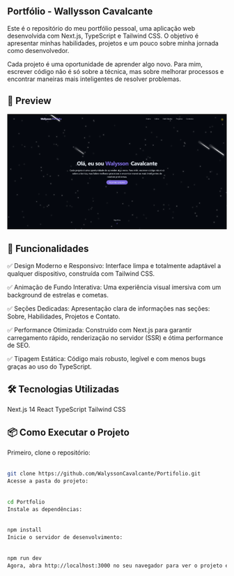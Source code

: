 ## Portfólio - Wallysson Cavalcante

Este é o repositório do meu portfólio pessoal, uma aplicação web desenvolvida com Next.js, TypeScript e Tailwind CSS. O objetivo é apresentar minhas habilidades, projetos e um pouco sobre minha jornada como desenvolvedor.

Cada projeto é uma oportunidade de aprender algo novo. Para mim, escrever código não é só sobre a técnica, mas sobre melhorar processos e encontrar maneiras mais inteligentes de resolver problemas.

## 📸 Preview

![Portifolio Screenshot](Screenshot.png)

## 🚀 Funcionalidades

✅ Design Moderno e Responsivo: Interface limpa e totalmente adaptável a qualquer dispositivo, construída com Tailwind CSS.

✅ Animação de Fundo Interativa: Uma experiência visual imersiva com um background de estrelas e cometas.

✅ Seções Dedicadas: Apresentação clara de informações nas seções: Sobre, Habilidades, Projetos e Contato.

✅ Performance Otimizada: Construído com Next.js para garantir carregamento rápido, renderização no servidor (SSR) e ótima performance de SEO.

✅ Tipagem Estática: Código mais robusto, legível e com menos bugs graças ao uso do TypeScript.

## 🛠️ Tecnologias Utilizadas

Next.js 14
React
TypeScript
Tailwind CSS

## 📦 Como Executar o Projeto

Primeiro, clone o repositório:

```Bash

git clone https://github.com/WalyssonCavalcante/Portifolio.git
Acesse a pasta do projeto:
```

```Bash

cd Portfolio
Instale as dependências:
```

```Bash

npm install
Inicie o servidor de desenvolvimento:
```

```Bash

npm run dev
Agora, abra http://localhost:3000 no seu navegador para ver o projeto em execução.
```
